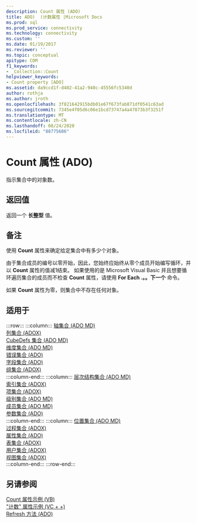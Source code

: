 ```yaml
---
description: Count 属性 (ADO)
title: ADO)  (计数属性 |Microsoft Docs
ms.prod: sql
ms.prod_service: connectivity
ms.technology: connectivity
ms.custom: ''
ms.date: 01/19/2017
ms.reviewer: ''
ms.topic: conceptual
apitype: COM
f1_keywords:
- _Collection::Count
helpviewer_keywords:
- Count property [ADO]
ms.assetid: da9ccd1f-d402-41a2-940c-45556fc5340d
author: rothja
ms.author: jroth
ms.openlocfilehash: 3f821642915bdb01e67f673fab871df0541c63ad
ms.sourcegitcommit: 7345e4f05d6c06e1bcd73747a4a47873b3f3251f
ms.translationtype: MT
ms.contentlocale: zh-CN
ms.lasthandoff: 08/24/2020
ms.locfileid: "88775686"
---
```

# <a name="count-property-ado"></a>Count 属性 (ADO)
指示集合中的对象数。  
  
## <a name="return-value"></a>返回值  
 返回一个 **长整型** 值。  
  
## <a name="remarks"></a>备注  
 使用 **Count** 属性来确定给定集合中有多少个对象。  
  
 由于集合成员的编号以零开始，因此，您始终应始终从零个成员开始编写循环，并以 **Count** 属性的值减1结束。 如果使用的是 Microsoft Visual Basic 并且想要循环遍历集合的成员而不检查 **Count** 属性，请使用 **For Each .。。下一个** 命令。  
  
 如果 **Count** 属性为零，则集合中不存在任何对象。  
  
## <a name="applies-to"></a>适用于  

:::row:::
    :::column:::
        [轴集合 (ADO MD)](../ado-md-api/axes-collection-ado-md.md)  
        [列集合 (ADOX)](../adox-api/columns-collection-adox.md)  
        [CubeDefs 集合 (ADO MD)](../ado-md-api/cubedefs-collection-ado-md.md)  
        [维度集合 (ADO MD)](../ado-md-api/dimensions-collection-ado-md.md)  
        [错误集合 (ADO)](./errors-collection-ado.md)  
        [字段集合 (ADO)](./fields-collection-ado.md)  
        [组集合 (ADOX)](../adox-api/groups-collection-adox.md)  
    :::column-end:::
    :::column:::
        [层次结构集合 (ADO MD)](../ado-md-api/hierarchies-collection-ado-md.md)  
        [索引集合 (ADOX)](../adox-api/indexes-collection-adox.md)  
        [项集合 (ADOX)](../adox-api/keys-collection-adox.md)  
        [级别集合 (ADO MD)](../ado-md-api/levels-collection-ado-md.md)  
        [成员集合 (ADO MD)](../ado-md-api/members-collection-ado-md.md)  
        [参数集合 (ADO)](./parameters-collection-ado.md)  
    :::column-end:::
    :::column:::
        [位置集合 (ADO MD)](../ado-md-api/positions-collection-ado-md.md)  
        [过程集合 (ADOX)](../adox-api/procedures-collection-adox.md)  
        [属性集合 (ADO)](./properties-collection-ado.md)  
        [表集合 (ADOX)](../adox-api/tables-collection-adox.md)  
        [用户集合 (ADOX)](../adox-api/users-collection-adox.md)  
        [视图集合 (ADOX)](../adox-api/views-collection-adox.md)  
    :::column-end:::
:::row-end:::

## <a name="see-also"></a>另请参阅  
 [Count 属性示例 (VB) ](./count-property-example-vb.md)   
 ["计数" 属性示例 (VC + +) ](./count-property-example-vc.md)   
 [Refresh 方法 (ADO)](./refresh-method-ado.md)